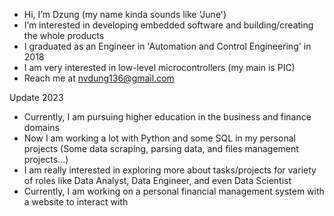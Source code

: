 - Hi, I’m Dzung (my name kinda sounds like 'June')
- I’m interested in developing embedded software and building/creating the whole products
- I graduated as an Engineer in 'Automation and Control Engineering' in 2018
- I am very interested in low-level microcontrollers (my main is PIC)
- Reach me at nvdung136@gmail.com

Update 2023
- Currently, I am pursuing higher education in the business and finance domains
- Now I am working a lot with Python and some SQL in my personal projects (Some data scraping, parsing data, and files management projects...)
- I am really interested in exploring more about tasks/projects for variety of roles like Data Analyst, Data Engineer, and even Data Scientist
- Currently, I am working on a personal financial management system with a website to interact with 

<!---
nvdung136/nvdung136 is a ✨ special ✨ repository because its `README.md` (this file) appears on your GitHub profile.
You can click the Preview link to take a look at your changes.
--->
